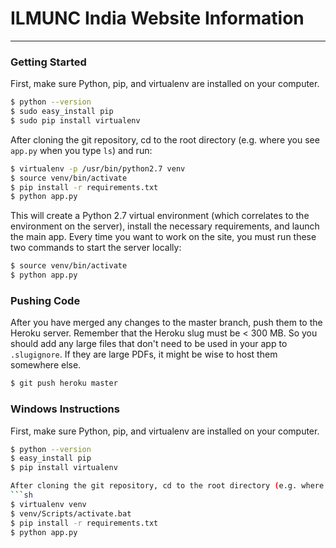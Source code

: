 # ILMUNC India Website Information
---

### Getting Started
First, make sure Python, pip, and virtualenv are installed on your computer. 
```sh
$ python --version
$ sudo easy_install pip
$ sudo pip install virtualenv
```

After cloning the git repository, cd to the root directory (e.g. where you see `app.py` when you type `ls`) and run:
```sh
$ virtualenv -p /usr/bin/python2.7 venv
$ source venv/bin/activate
$ pip install -r requirements.txt
$ python app.py
```

This will create a Python 2.7 virtual environment (which correlates to the environment on the server), install the necessary requirements, and launch the main app. Every time you want to work on the site, you must run these two commands to start the server locally:
```sh
$ source venv/bin/activate
$ python app.py
```

### Pushing Code
After you have merged any changes to the master branch, push them to the Heroku server. Remember that the Heroku slug must be < 300 MB. So you should add any large files that don't need to be used in your app to `.slugignore`. If they are large PDFs, it might be wise to host them somewhere else.
```sh
$ git push heroku master
```

### Windows Instructions
First, make sure Python, pip, and virtualenv are installed on your computer. 
```sh
$ python --version
$ easy_install pip
$ pip install virtualenv

After cloning the git repository, cd to the root directory (e.g. where you see `app.py` when you type `ls`) and run:
```sh
$ virtualenv venv
$ venv/Scripts/activate.bat
$ pip install -r requirements.txt
$ python app.py
```

